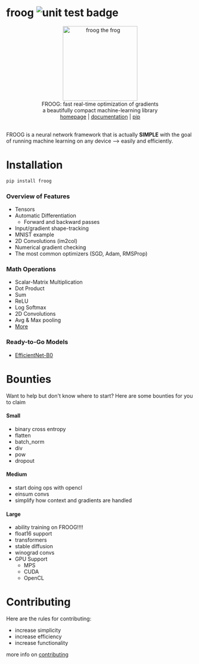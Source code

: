 # froog <img src="https://github.com/kevbuh/froog/actions/workflows/test.yml/badge.svg" alt="unit test badge" >
<div align="center" >
  <img src="https://raw.githubusercontent.com/kevbuh/froog/main/assets/froog.png" alt="froog the frog" height="200">
  <br/>
  FROOG: fast real-time optimization of gradients 
  <br/>
  a beautifully compact machine-learning library
  <br/>
  <a href="https://github.com/kevbuh/froog">homepage</a> | <a href="https://github.com/kevbuh/froog/tree/main/docs">documentation</a> | <a href="https://pypi.org/project/froog/">pip</a>
  <br/>
  <br/>
</div>

<!-- modern ml development is unintuitive, time consuming, and unaccessible. why not make it possible for anyone to build? -->
<!-- the goal of froog is to make a neural network libary to power any type of device from enterprise to small home robotics -->
<!-- machine learning is like making a lego. you combine standardized pieces, of all shapes and sizes, to create anything you imagine -->
<!-- froog is making those essential building blocks. -->
<!-- grug say never be not improving tooling  -->
<!-- ml toolkit -->

FROOG is a neural network framework that is actually **SIMPLE** with the goal of running machine learning on any device --> easily and efficiently.

<!-- This project should be art. Code is art. Machine learning should be easy to use, why do you need PHD's to able to create anything awesome with it?   -->

# Installation
```bash
pip install froog
```

### Overview of Features
- Tensors
- Automatic Differentiation
    - Forward and backward passes
- Input/gradient shape-tracking
- MNIST example
- 2D Convolutions (im2col)
- Numerical gradient checking
- The most common optimizers (SGD, Adam, RMSProp)

### Math Operations
- Scalar-Matrix Multiplication
- Dot Product
- Sum
- ReLU
- Log Softmax
- 2D Convolutions
- Avg & Max pooling
- <a href="https://github.com/kevbuh/froog/blob/main/froog/ops.py">More</a> 

### Ready-to-Go Models
- <a href="https://github.com/kevbuh/froog/blob/main/models/efficientnet.py">EfficientNet-B0</a> 

<!-- Here’s an example, to give you an impression: -->

# Bounties
Want to help but don't know where to start? Here are some bounties for you to claim
#### Small   <!-- ez money  -->
- binary cross entropy
- flatten
- batch_norm
- div
- pow
- dropout 
#### Medium  <!-- mid tier -->
- start doing ops with opencl
- einsum convs
- simplify how context and gradients are handled
#### Large <!-- EXPERT LEVEL!!!  -->
- ability training on FROOG!!!!
- float16 support
- transformers
- stable diffusion
- winograd convs
- GPU Support
  - MPS
  - CUDA
  - OpenCL

# Contributing
Here are the rules for contributing:
* increase simplicity
* increase efficiency
* increase functionality

more info on <a href="https://github.com/kevbuh/froog/blob/main/docs/contributing.md">contributing</a>